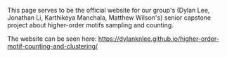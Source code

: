 This page serves to be the official website for our group's (Dylan Lee, Jonathan Li, Karthikeya Manchala, Matthew Wilson's) senior capstone project 
about higher-order motifs sampling and counting.

The website can be seen here: https://dylanknlee.github.io/higher-order-motif-counting-and-clustering/
